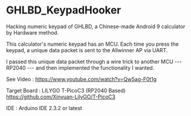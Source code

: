 # GHLBD_KeypadHooker

Hacking numeric keypad of GHLBD, a Chinese-made Android 9 calculator by Hardware method.

This calculator's numeric keypad has an MCU. Each time you press the keypad, a unique data packet is sent to the Allwinner AP via UART.

I passed this unique data packet through a wire trick to another MCU --- RP2040 --- and then implemented the functionality I wanted.




See Video :
  https://www.youtube.com/watch?v=Qw5ag-F0t1g

Target Board :
  LILYGO T-PicoC3 (RP2040 Based)
  https://github.com/Xinyuan-LilyGO/T-PicoC3

IDE :
  Arduino IDE 2.3.2 or latest

  
